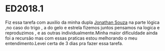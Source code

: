 # ED2018.1

Fiz essa tarefa com auxilio da minha dupla [Jonathan Souza](https://github.com/devjonathansouza/) na parte lógica ,no caso do trigo , a do gelo e estrela fizemos juntos pensamos na logica e reproduzimos , e as outras individualmente.Minha maior dificuldade ainda foi a recursão mas com essas praticas estou melhorando o meu entendimento.Levei certa de 3 dias pra fazer essa tarefa.
